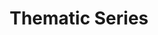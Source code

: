 ---
title: "Thematic Series"
tag: "series"
description: "A collection of related articles, grouped by topic, theme, or idea. Sometimes, one article just isn’t enough."
header_color: "#f2ffbd"
---